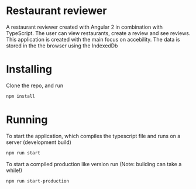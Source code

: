 # Restaurant reviewer

A restaurant reviewer created with Angular 2 in combination with TypeScript.
The user can view restaurants, create a review and see reviews.
This application is created with the main focus on accebility.
The data is stored in the the browser using the IndexedDb

# Installing
Clone the repo, and run

```sh
npm install
```

# Running
To start the application, which compiles the typescript file and runs on a server (development build)

```sh
npm run start
```

To start a compiled production like version run (Note: building can take a while!)
```sh
npm run start-production
```
